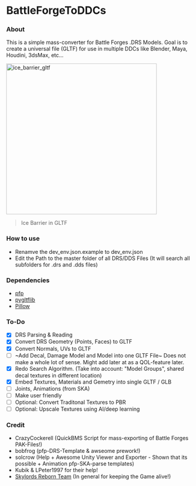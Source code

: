 # BattleForgeToDDCs
### About
This is a simple mass-converter for Battle Forges .DRS Models. Goal is to create a universal file (GLTF) for use in multiple DDCs like Blender, Maya, Houdini, 3dsMax, etc...

<img src="https://i.gyazo.com/51a830c1b9aaefcafeedaf3ecd8edee8.png" alt="ice_barrier_gltf" width="400" height="400">

> Ice Barrier in GLTF


### How to use
- Renamve the dev_env.json.example to dev_env.json
- Edit the Path to the master folder of all DRS/DDS Files (It will search all subfolders for .drs and .dds files)

### Dependencies
- [pfp](https://github.com/d0c-s4vage/pfpu)
- [pygltflib](https://gitlab.com/dodgyville/pygltflib)
- [Pillow](https://github.com/python-pillow/Pillow)

### To-Do
- [x] DRS Parsing & Reading
- [X] Convert DRS Geometry (Points, Faces) to GLTF
- [x] Convert Normals, UVs to GLTF
- [ ] ~Add Decal, Damage Model and Model into one GLTF File~ Does not make a whole lot of sense. Might add later at as a QOL-feature later.
- [x] Redo Search Algorithm. (Take into account: "Model Groups", shared decal textures in different location)
- [x] Embed Textures, Materials and Gemetry into single GLTF / GLB
- [ ] Joints, Animations (from SKA)
- [ ] Make user friendly
- [ ] Optional: Convert Traditonal Textures to PBR
- [ ] Optional: Upscale Textures using AI/deep learning

### Credit
- CrazyCockerell (QuickBMS Script for mass-exporting of Battle Forges PAK-Files!)
- bobfrog (pfp-DRS-Template & awseome prework!)
- solcrow (Help + Awesome Unity Viewer and Exporter - Shown that its possible + Animation pfp-SKA-parse templates)
- Kubik & LPeter1997 for their help!
- [Skylords Reborn Team](https://forum.skylords.eu/) (In general for keeping the Game alive!)
